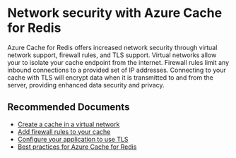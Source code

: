 <properties
	pageTitle="Network security with Azure Cache for Redis"
	description="Network security with Azure Cache for Redis"
	service="microsoft.cache"
	resource=""
	authors="asasine"
	ms.author="adsasine"
	displayOrder=""
	selfHelpType="generic"
	supportTopicIds="32690915"
	resourceTags=""
	productPesIds="14783"
	cloudEnvironments="public,blackForest,fairfax,mooncake"
	articleId="66a69427-71cc-461c-b8fb-73f096ce40f3"
/>

# Network security with Azure Cache for Redis

Azure Cache for Redis offers increased network security through virtual network support, firewall rules, and TLS support. Virtual networks allow your to isolate your cache endpoint from the internet. Firewall rules limit any inbound connections to a provided set of IP addresses. Connecting to your cache with TLS will encrypt data when it is transmitted to and from the server, providing enhanced data security and privacy.

## **Recommended Documents**

* [Create a cache in a virtual network](https://docs.microsoft.com/azure/azure-cache-for-redis/cache-how-to-premium-vnet)<br>
* [Add firewall rules to your cache](https://docs.microsoft.com/azure/azure-cache-for-redis/cache-configure#firewall)
* [Configure your application to use TLS](https://docs.microsoft.com/azure/azure-cache-for-redis/cache-remove-tls-10-11)<br>
* [Best practices for Azure Cache for Redis](https://docs.microsoft.com/azure/azure-cache-for-redis/cache-best-practices)
